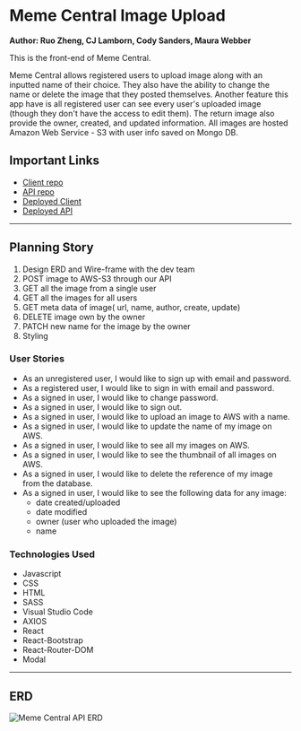 # Meme Central Image Upload

**Author: Ruo Zheng, CJ Lamborn, Cody Sanders, Maura Webber**

This is the front-end of Meme Central.

Meme Central allows registered users to upload image along with an inputted name of their choice. They also have the ability to change the name or delete the image that they posted themselves. Another feature this app have is all registered user can see every user's uploaded image (though they don't have the access to edit them). The return image also provide the owner, created, and updated information.
All images are hosted Amazon Web Service - S3 with user info saved on Mongo DB.

## Important Links

  - [Client repo](https://github.com/Breakout-Room-5/img-client)
  - [API repo](https://github.com/Breakout-Room-5/img-api)
  - [Deployed Client](TBH)
  - [Deployed API](TBH)

***

## Planning Story

1. Design ERD and Wire-frame with the dev team
2. POST image to AWS-S3 through our API
3. GET all the image from a single user
4. GET all the images for all users
5. GET meta data of image( url, name, author, create, update)
6. DELETE image own by the owner
7. PATCH new name for the image by the owner
8. Styling

### User Stories

  - As an unregistered user, I would like to sign up with email and password.
  - As a registered user, I would like to sign in with email and password.
  - As a signed in user, I would like to change password.
  - As a signed in user, I would like to sign out.
  - As a signed in user, I would like to upload an image to AWS with a name.
  - As a signed in user, I would like to update the name of my image on AWS.
  - As a signed in user, I would like to see all my images on AWS.
  - As a signed in user, I would like to see the thumbnail of all images on AWS.
  - As a signed in user, I would like to delete the reference of my image from the database.
  - As a signed in user, I would like to see the following data for any image:
    - date created/uploaded
    - date modified
    - owner (user who uploaded the image)
    - name
  
### Technologies Used

- Javascript
- CSS
- HTML
- SASS
- Visual Studio Code
- AXIOS
- React
- React-Bootstrap
- React-Router-DOM
- Modal

<!-- ### Unsolved Problems

... -->

***

## ERD
![Meme Central API ERD](https://i.imgur.com/JUY8gld.png)